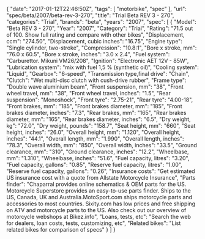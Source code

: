 {
    "date": "2017-01-12T22:46:50Z",
    "tags": [
        "motorbike",
        "spec"
    ],
    "url": "spec\/beta\/2007\/beta-rev-3-270",
    "title": "Trial Beta REV 3 - 270",
    "categories": "Trial",
    "brands": "beta",
    "years": "2007",
    "spec": [
        {
            "Model": "Beta REV 3 - 270",
            "Year": "2007",
            "Category": "Trial",
            "Rating": "71.5 out of 100. Show full rating and compare with other bikes",
            "Displacement, ccm": "274.50",
            "Displacement, cubic inches": "16.75",
            "Engine type": "Single cylinder, two-stroke",
            "Compression": "10.8:1",
            "Bore x stroke, mm": "76.0 x 60.5",
            "Bore x stroke, inches": "3.0 x 2.4",
            "Fuel system": "Carburettor. Mikuni VM26\/208",
            "Ignition": "Electronic AET 12V - 85W",
            "Lubrication system": "mix with fuel 1,5 % (synthetic oil)",
            "Cooling system": "Liquid",
            "Gearbox": "6-speed",
            "Transmission type,final drive": "Chain",
            "Clutch": "Wet multi-disc clutch with cush-drive rubber",
            "Frame type": "Double wave aluminium beam",
            "Front suspension, mm": "38",
            "Front wheel travel, mm": "38",
            "Front wheel travel, inches": "1.5",
            "Rear suspension": "Monoshock",
            "Front tyre": "2.75-21",
            "Rear tyre": "4.00-18",
            "Front brakes, mm": "185",
            "Front brakes diameter, mm": "185",
            "Front brakes diameter, inches": "7.3",
            "Rear brakes, mm": "165",
            "Rear brakes diameter, mm": "165",
            "Rear brakes diameter, inches": "6.5",
            "Dry weight, kg": "72.0",
            "Dry weight, pounds": "158.7",
            "Seat height, mm": "660",
            "Seat height, inches": "26.0",
            "Overall height, mm": "1.120",
            "Overall height, inches": "44.1",
            "Overall length, mm": "1.990",
            "Overall length, inches": "78.3",
            "Overall width, mm": "850",
            "Overall width, inches": "33.5",
            "Ground clearance, mm": "310",
            "Ground clearance, inches": "12.2",
            "Wheelbase, mm": "1.310",
            "Wheelbase, inches": "51.6",
            "Fuel capacity, litres": "3.20",
            "Fuel capacity, gallons": "0.85",
            "Reserve fuel capacity, litres": "1.00",
            "Reserve fuel capacity, gallons": "0.26",
            "Insurance costs": "Get estimated US insurance cost with a quote from Allstate Motorcycle Insurance",
            "Parts finder": "Chaparral provides online schematics & OEM parts for the US.   Motorcycle Superstore provides an easy-to-use parts finder. Ships to the US, Canada, UK and Australia.MotoSport.com ships motorcycle parts and accessories to most countries.    Sixity.com has low prices and free shipping on ATV and motorcycle parts to the US. Also check out our overview of motorcycle webshops at Bikez.info",
            "Loans, tests, etc": "Search the web for dealers, loan costs, tests, customizing, etc",
            "Related bikes": "List related bikes for comparison of specs"
        }
    ]
}
